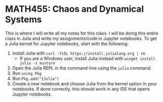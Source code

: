# MATH455: Chaos and Dynamical Systems

This is where I will write all my notes for this class. I will be doing this entire class in Julia and write my assignments/code in Jupyter notebooks. To get a Julia kernel for Jupyter notebooks, start with the following:

1. Install Julia with `curl -fsSL https://install.julialang.org | sh`
    * If you are a Windows user, install Julia instead with `winget install julia -s msstore`
2. Open the Julia REPL in the command-line using the `julia` command.
3. Run `using Pkg`
4. Run `Pkg.add("IJulia")`
5. Create a new notebook and choose Julia from the kernel option in your notebooks. If done correctly, this should work in any IDE that opens Jupyter notebooks.
